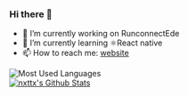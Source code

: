### Hi there 👋

<!--
**nxttx/nxttx** is a ✨ _special_ ✨ repository because its `README.md` (this file) appears on your GitHub profile.

Here are some ideas to get you started:
- 🔭 I’m currently working on ...
- 🌱 I’m currently learning ...
- 👯 I’m looking to collaborate on ...
- 🤔 I’m looking for help with ...
- 💬 Ask me about ...
- 📫 How to reach me: ...
- 😄 Pronouns: ...
- ⚡ Fun fact: ...
-->
- 🔭 I’m currently working on RunconnectEde
- 🌱 I’m currently learning ⚛React native
- 📫 How to reach me: [website](https://robertboudewijn.nl)

![Most Used Languages](https://github-readme-stats.vercel.app/api/top-langs/?username=nxttx&layout=compact&exclude_repo=IProjectG18EenmaalAndermaal,AIM-OOSE)<br>
[![nxttx's Github Stats](https://github-readme-stats.vercel.app/api?username=nxttx&count_private=true&show_icons=true)](https://github.com/nxttx)<br>


